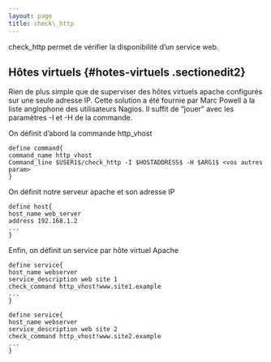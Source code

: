 ```yaml
---
layout: page
title: check\_http
---
```


check\_http permet de vérifier la disponibilité d’un service web.

Hôtes virtuels {#hotes-virtuels .sectionedit2}
--------------

Rien de plus simple que de superviser des hôtes virtuels apache
configurés sur une seule adresse IP. Cette solution a été fournie par
Marc Powell à la liste anglophone des utilisateurs Nagios. Il suffit de
“jouer” avec les paramètres -I et -H de la commande.

On définit d’abord la commande http\_vhost

~~~
define command{
command_name http_vhost
Command_line $USER1$/check_http -I $HOSTADDRESS$ -H $ARG1$ <vos autres param>
}
~~~

On définit notre serveur apache et son adresse IP

~~~
define host{
host_name web_server
address 192.168.1.2
...
}
~~~

Enfin, on définit un service par hôte virtuel Apache

~~~
define service{
host_name webserver
service_description web site 1
check_command http_vhost!www.site1.example
...
}

define service{
host_name webserver
service_description web site 2
check_command http_vhost!www.site2.example
...
}
~~~